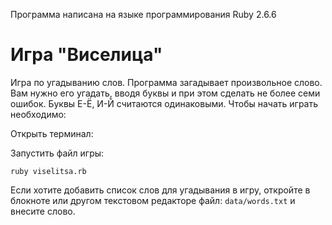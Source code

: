 Программа написана на языке программирования Ruby 2.6.6
# Игра "Виселица"
Игра по угадыванию слов. Программа загадывает произвольное слово.
Вам нужно его угадать, вводя буквы и при этом сделать не более семи ошибок.
Буквы Е-Ё,  И-Й считаются одинаковыми.
Чтобы начать играть необходимо: 

Открыть терминал:

Запустить файл игры:
```
ruby viselitsa.rb
```
Если хотите добавить список слов для угадывания в игру, откройте в блокноте или другом текстовом редакторе файл:
`
data/words.txt
`
и внесите слово.
